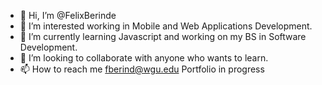 - 👋 Hi, I’m @FelixBerinde
- 👀 I’m interested working in Mobile and Web Applications Development.
- 🌱 I’m currently learning Javascript and working on my BS in Software Development.
- 💞️ I’m looking to collaborate with anyone who wants to learn.
- 📫 How to reach me fberind@wgu.edu
Portfolio in progress
<!---
FelixBerinde/FelixBerinde is a ✨ special ✨ repository because its `README.md` (this file) appears on your GitHub profile.
You can click the Preview link to take a look at your changes.
--->
